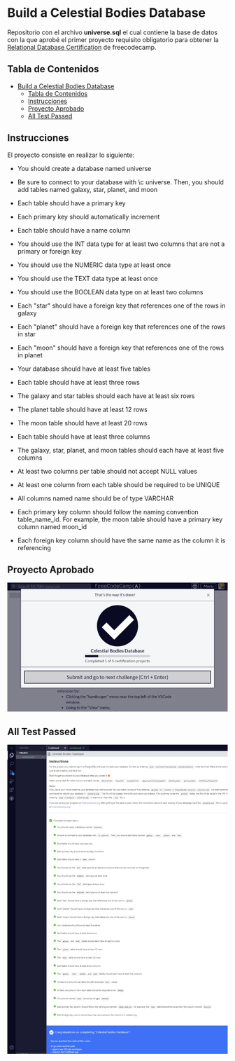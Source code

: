 # Build a Celestial Bodies Database

Repositorio con el archivo **universe.sql** el cual contiene la base de datos con la que aprobé el primer proyecto requisito obligatorio para obtener la [Relational Database Certification](https://www.freecodecamp.org/learn/relational-database/) de freecodecamp.

## Tabla de Contenidos

- [Build a Celestial Bodies Database](#build-a-celestial-bodies-database)
  - [Tabla de Contenidos](#tabla-de-contenidos)
  - [Instrucciones](#instrucciones)
  - [Proyecto Aprobado](#proyecto-aprobado)
  - [All Test Passed](#all-test-passed)

## Instrucciones

El proyecto consiste en realizar lo siguiente:

- You should create a database named universe

- Be sure to connect to your database with \c universe. Then, you should add tables named galaxy, star, planet, and moon

- Each table should have a primary key

- Each primary key should automatically increment

- Each table should have a name column

- You should use the INT data type for at least two columns that are not a primary or foreign key

- You should use the NUMERIC data type at least once

- You should use the TEXT data type at least once

- You should use the BOOLEAN data type on at least two columns

- Each "star" should have a foreign key that references one of the rows in galaxy

- Each "planet" should have a foreign key that references one of the rows in star

- Each "moon" should have a foreign key that references one of the rows in planet

- Your database should have at least five tables

- Each table should have at least three rows

- The galaxy and star tables should each have at least six rows

- The planet table should have at least 12 rows

- The moon table should have at least 20 rows

- Each table should have at least three columns

- The galaxy, star, planet, and moon tables should each have at least five columns

- At least two columns per table should not accept NULL values

- At least one column from each table should be required to be UNIQUE

- All columns named name should be of type VARCHAR

- Each primary key column should follow the naming convention table_name_id. For example, the moon table should have a primary key column named moon_id

- Each foreign key column should have the same name as the column it is referencing

## Proyecto Aprobado

![Proyecto aprobado](./approved.webp)

## All Test Passed

![All Test Passed](./all_passed.webp)
